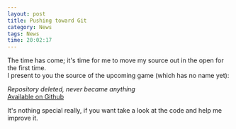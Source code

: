 ```yaml
---
layout: post
title: Pushing toward Git
category: News
tags: News
time: 20:02:17
---
```

The time has come; it's time for me to move my source out in the open for the first time.   
I present to you the source of the upcoming game (which has no name yet):

*Repository deleted, never became anything*  
[Available on Github](http://github.com/treeman/)

It's nothing special really, if you want take a look at the code and help me improve it.

